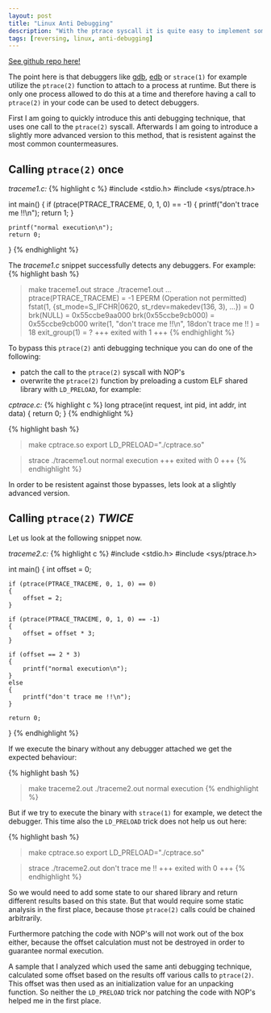 ```yaml
---
layout: post
title: "Linux Anti Debugging"
description: "With the ptrace syscall it is quite easy to implement some simple linux anti debugging techniques. In this post however we'll cover a slightly advanced usage of the ptrace syscall in order to implement a more resistent anti debugging feature."
tags: [reversing, linux, anti-debugging]
---
```


[See github repo here!](https://github.com/seblau/linux-anti-debugging)

The point here is that debuggers like [gdb](https://www.sourceware.org/gdb/), [edb](https://github.com/eteran/edb-debugger) or `strace(1)` for example utilize the `ptrace(2)` function to attach to a process at runtime. But there is only one process allowed to do this at a time and therefore having a call to `ptrace(2)` in your code can be used to detect debuggers.

First I am going to quickly introduce this anti debugging technique, that uses one call to the `ptrace(2)` syscall. Afterwards I am going to introduce a slightly more advanced version to this method, that is resistent against the most common countermeasures.

## Calling `ptrace(2)` once

*traceme1.c:*
{% highlight c %}
#include <stdio.h>
#include <sys/ptrace.h>

int main()
{
    if (ptrace(PTRACE_TRACEME, 0, 1, 0) == -1) 
    {
        printf("don't trace me !!\n");
        return 1;
    }
    
    printf("normal execution\n");
    return 0;
}
{% endhighlight %}

The *traceme1.c* snippet successfully detects any debuggers. For example:
{% highlight bash %}
> make traceme1.out
> strace ./traceme1.out
...
ptrace(PTRACE_TRACEME)                  = -1 EPERM (Operation not permitted)
fstat(1, {st_mode=S_IFCHR|0620, st_rdev=makedev(136, 3), ...}) = 0
brk(NULL)                               = 0x55ccbe9aa000
brk(0x55ccbe9cb000)                     = 0x55ccbe9cb000
write(1, "don't trace me !!\n", 18don't trace me !!
)     = 18
exit_group(1)                           = ?
+++ exited with 1 +++
{% endhighlight %}

To bypass this `ptrace(2)` anti debugging technique you can do one of the following:
* patch the call to the `ptrace(2)` syscall with NOP's
* overwrite the `ptrace(2)` function by preloading a custom ELF shared library with `LD_PRELOAD`, for example:

*cptrace.c:*
{% highlight c %}
long ptrace(int request, int pid, int addr, int data)
{
    return 0;
} 
{% endhighlight %}

{% highlight bash %}
> make cptrace.so
> export LD_PRELOAD="./cptrace.so"

> strace ./traceme1.out
> normal execution
> +++ exited with 0 +++
{% endhighlight %}

In order to be resistent against those bypasses, lets look at a slightly advanced version.

## Calling `ptrace(2)` *TWICE*

Let us look at the following snippet now.

*traceme2.c:*
{% highlight c %}
#include <stdio.h>
#include <sys/ptrace.h>

int main()
{
    int offset = 0;

    if (ptrace(PTRACE_TRACEME, 0, 1, 0) == 0)
    {
        offset = 2;
    }

    if (ptrace(PTRACE_TRACEME, 0, 1, 0) == -1)
    {
        offset = offset * 3;
    }

    if (offset == 2 * 3)
    {
        printf("normal execution\n");
    }
    else
    {
        printf("don't trace me !!\n");
    }

    return 0;
}
{% endhighlight %}

If we execute the binary without any debugger attached we get the expected behaviour:

{% highlight bash %}
> make traceme2.out
> ./traceme2.out
> normal execution
{% endhighlight %}

But if we try to execute the binary with `strace(1)` for example, we detect the debugger. This time also the `LD_PRELOAD` trick does not help us out here:

{% highlight bash %}
> make cptrace.so
> export LD_PRELOAD="./cptrace.so"

> strace ./traceme2.out
> don't trace me !!
> +++ exited with 0 +++
{% endhighlight %}

So we would need to add some state to our shared library and return different results based on this state. But that would require some static analysis in the first place, because those `ptrace(2)` calls could be chained arbitrarily.

Furthermore patching the code with NOP's will not work out of the box either, because the offset calculation must not be destroyed in order to guarantee normal execution.

A sample that I analyzed which used the same anti debugging technique, calculated some offset based on the results off various calls to `ptrace(2)`. This offset was then used as an initialization value for an unpacking function. So neither the `LD_PRELOAD` trick nor patching the code with NOP's helped me in the first place.
